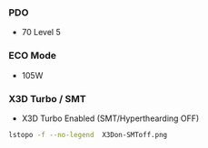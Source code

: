 ### PDO
- 70 Level 5


### ECO Mode
- 105W


### X3D Turbo / SMT
- X3D Turbo Enabled (SMT/Hyperthearding OFF)



```bash
lstopo -f --no-legend  X3Don-SMToff.png
```